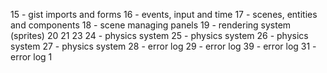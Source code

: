 
15 - gist imports and forms
16 - events, input and time
17 - scenes, entities and components
18 - scene managing panels
19 - rendering system (sprites)
20
21
23
24 - physics system
25 - physics system
26 - physics system
27 - physics system
28 - error log
29 - error log
39 - error log
31 - error log
1
